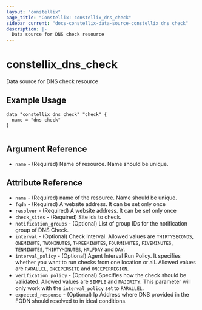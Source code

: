 ```yaml
---
layout: "constellix"
page_title: "Constellix: constellix_dns_check"
sidebar_current: "docs-constellix-data-source-constellix_dns_check"
description: |-
  Data source for DNS check resource
---
```


# constellix_dns_check #
Data source for DNS check resource

## Example Usage ##

```hcl
data "constellix_dns_check" "check" {
  name = "dns check"
}


```

## Argument Reference ##
* `name` - (Required) Name of resource. Name should be unique.

## Attribute Reference ##
* `name` - (Required) name of the resource. Name should be unique.
* `fqdn` - (Required) A website address. It can be set only once
* `resolver` - (Required) A website address. It can be set only once
* `check_sites` - (Required) Site ids to check.
* `notification_groups` - (Optional) List of group IDs for the notification group of DNS Check.
* `interval` - (Optional) Check Interval. Allowed values are `THIRTYSECONDS`, `ONEMINUTE`, `TWOMINUTES`, `THREEMINUTES`, `FOURMINUTES`, `FIVEMINUTES`, `TENMINUTES`, `THIRTYMINUTES`, `HALFDAY` and `DAY`.
* `interval_policy` - (Optional) Agent Interval Run Policy. It specifies whether you want to run checks from one location or all. Allowed values are `PARALLEL`, `ONCEPERSITE` and `ONCEPERREGION`.
* `verification_policy` - (Optional) Specifies how the check should be validated. Allowed values are `SIMPLE` and `MAJORITY`. This parameter will only work with the `interval_policy` set to `PARALLEL`.
* `expected_response` - (Optional) Ip Address where DNS provided in the FQDN should resolved to in ideal conditions.
